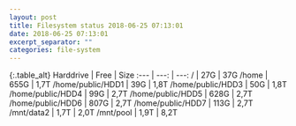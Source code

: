 ```yaml
---
layout: post
title: Filesystem status 2018-06-25 07:13:01
date: 2018-06-25 07:13:01
excerpt_separator: ""
categories: file-system
---
```

{:.table_alt}
Harddrive | Free | Size
:--- | ---: | ---:
/ | 27G | 37G
/home | 655G | 1,7T
/home/public/HDD1 | 39G | 1,8T
/home/public/HDD3 | 50G | 1,8T
/home/public/HDD4 | 99G | 2,7T
/home/public/HDD5 | 628G | 2,7T
/home/public/HDD6 | 807G | 2,7T
/home/public/HDD7 | 113G | 2,7T
/mnt/data2 | 1,7T | 2,0T
/mnt/pool | 1,9T | 8,2T
